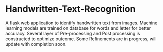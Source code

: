 # Handwritten-Text-Recognition
A flask web application to identify handwritten text from images. Machine learning modals are trained on database for words and letter for better accuracy. Several layer of Pre-processing and Post processing is constructed to optimize outcome. Some Refinements are in progress, will update with completion soon.  
